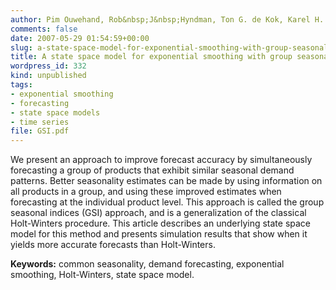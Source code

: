 ```yaml
---
author: Pim Ouwehand, Rob&nbsp;J&nbsp;Hyndman, Ton G. de Kok, Karel H. van Donselaar
comments: false
date: 2007-05-29 01:54:59+00:00
slug: a-state-space-model-for-exponential-smoothing-with-group-seasonality
title: A state space model for exponential smoothing with group seasonality
wordpress_id: 332
kind: unpublished
tags:
- exponential smoothing
- forecasting
- state space models
- time series
file: GSI.pdf
---
```



We present an approach to improve forecast accuracy by simultaneously forecasting a group of products that exhibit similar seasonal demand patterns. Better seasonality estimates can be made by using information on all products in a group, and using these improved estimates when forecasting at the individual product level. This approach is called the group seasonal indices (GSI) approach, and is a generalization of the classical Holt-Winters procedure. This article describes an underlying state space model for this method and presents simulation results that show when it yields more accurate forecasts than Holt-Winters.

**Keywords:** common seasonality, demand forecasting, exponential smoothing, Holt-Winters, state space model.

